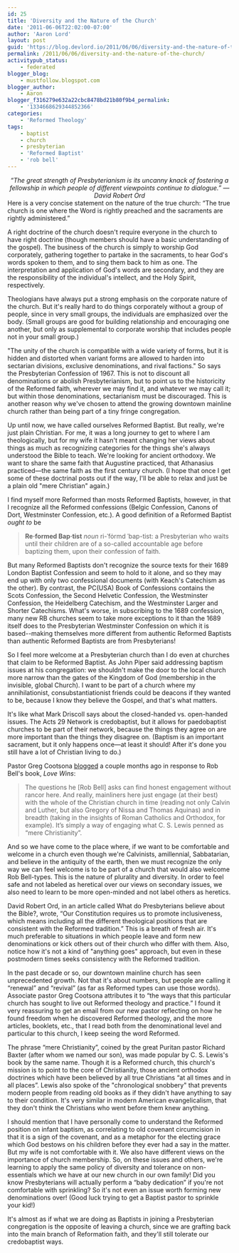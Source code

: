 ```yaml
---
id: 25
title: 'Diversity and the Nature of the Church'
date: '2011-06-06T22:02:00-07:00'
author: 'Aaron Lord'
layout: post
guid: 'https://blog.devlord.io/2011/06/06/diversity-and-the-nature-of-the-church/'
permalink: /2011/06/06/diversity-and-the-nature-of-the-church/
activitypub_status:
    - federated
blogger_blog:
    - mustfollow.blogspot.com
blogger_author:
    - Aaron
blogger_f316279e632a22cbc8478bd21b80f9b4_permalink:
    - '1334668629344852366'
categories:
    - 'Reformed Theology'
tags:
    - baptist
    - church
    - presbyterian
    - 'Reformed Baptist'
    - 'rob bell'
---
```


<div align="center"><em>“The great strength of Presbyterianism is its uncanny knack of fostering a fellowship in which people of different viewpoints continue to dialogue.”</em>
<em>—David Robert Ord</em></div>
Here is a very concise statement on the nature of the true church: “The true church is one where the Word is rightly preached and the sacraments are rightly administered.”

A right doctrine of the church doesn't require everyone in the church to have right doctrine (though members should have a basic understanding of the gospel). The business of the church is simply to worship God corporately, gathering together to partake in the sacraments, to hear God's words spoken to them, and to sing them back to him as one. The interpretation and application of God's words are secondary, and they are the responsibility of the individual's intellect, and the Holy Spirit, respectively.

Theologians have always put a strong emphasis on the corporate nature of the church. But it's really hard to do things corporately without a group of people, since in very small groups, the individuals are emphasized over the body. (Small groups are good for building relationship and encouraging one another, but only as supplemental to corporate worship that includes people not in your small group.)

"The unity of the church is compatible with a wide variety of forms, but it is hidden and distorted when variant forms are allowed to harden into sectarian divisions, exclusive denominations, and rival factions." So says the Presbyterian Confession of 1967. This is not to discount all denominations or abolish Presbyterianism, but to point us to the historicity of the Reformed faith, wherever we may find it, and whatever we may call it; but within those denominations, sectarianism must be discouraged. This is another reason why we've chosen to attend the growing downtown mainline church rather than being part of a tiny fringe congregation.

Up until now, we have called ourselves Reformed Baptist. But really, we're just plain Christian. For me, it was a long journey to get to where I am theologically, but for my wife it hasn't meant changing her views about things as much as recognizing categories for the things she's always understood the Bible to teach. We're looking for ancient orthodoxy. We want to share the same faith that Augustine practiced, that Athanasius practiced—the same faith as the first century church. (I hope that once I get some of these doctrinal posts out if the way, I'll be able to relax and just be a plain old "mere Christian" again.)

I find myself more Reformed than mosts Reformed Baptists, however, in that I recognize all the Reformed confessions (Belgic Confession, Canons of Dort, Westminster Confession, etc.). A good definition of a Reformed Baptist <em>ought to</em> be
<blockquote><strong>Re·formed Bap·tist</strong> <em>noun</em> ri-ˈfȯrmd ˈbap-tist: a Presbyterian who waits until their children are of a so-called accountable age before baptizing them, upon their confession of faith.</blockquote>
But many Reformed Baptists don't recognize the source texts for their 1689 London Baptist Confession and seem to hold to it alone, and so they may end up with only two confessional documents (with Keach's Catechism as the other). By contrast, the PC(USA) Book of Confessions contains the Scots Confession, the Second Helvetic Confession, the Westminster Confession, the Heidelberg Catechism, and the Westminster Larger and Shorter Catechisms. What's worse, in subscribing to the 1689 confession, many new RB churches seem to take more exceptions to it than the 1689 itself does to the Presbyterian Westminster Confession on which it is based--making themselves more different from authentic Reformed Baptists than authentic Reformed Baptists are from Presbyterians!

So I feel more welcome at a Presbyterian church than I do even at churches that claim to be Reformed Baptist. As John Piper said addressing baptism issues at his congregation: we shouldn't make the door to the local church more narrow than the gates of the Kingdom of God (membership in the invisible, global Church). I want to be part of a church where my annihilationist, consubstantiationist friends could be deacons if they wanted to be, because I know they believe the Gospel, and that's what matters.

It's like what Mark Driscoll says about the closed-handed vs. open-handed issues. The Acts 29 Network is credobaptist, but it allows for paedobaptist churches to be part of their network, because the things they agree on are more important than the things they disagree on. (Baptism is an important sacrament, but it only happens once—at least it should! After it's done you still have a lot of Christian living to do.)

Pastor Greg Cootsona <a href="http://cootsona.blogspot.com/2011/04/fare-well-rob-bell.html">blogged</a> a couple months ago in response to Rob Bell's book, <em>Love Wins</em>:
<blockquote>The questions he [Rob Bell] asks can find honest engagement without rancor here. And really, mainliners here just engage (at their best) with the whole of the Christian church in time (reading not only Calvin and Luther, but also Gregory of Nissa and Thomas Aquinas) and in breadth (taking in the insights of Roman Catholics and Orthodox, for example). It’s simply a way of engaging what C. S. Lewis penned as “mere Christianity”.</blockquote>
And so we have come to the place where, if we want to be comfortable and welcome in a church even though we're Calvinists, amillennial, Sabbatarian, and believe in the antiquity of the earth, then we must recognize the only way we can feel welcome is to be part of a church that would also welcome Rob Bell-types. This is the nature of plurality and diversity. In order to feel safe and not labeled as heretical over our views on secondary issues, we also need to learn to be more open-minded and not label others as heretics.

David Robert Ord, in an article called What do Presbyterians believe about the Bible?, wrote, “Our Constitution requires us to promote inclusiveness, which means including all the different theological positions that are consistent with the Reformed tradition.” This is a breath of fresh air. It's much preferable to situations in which people leave and form new denominations or kick others out of their church who differ with them. Also, notice how it's not a kind of "anything goes" approach, but even in these postmodern times seeks consistency with the Reformed tradition.

In the past decade or so, our downtown mainline church has seen unprecedented growth. Not that it's about numbers, but people are calling it “renewal” and “revival” (as far as Reformed types can use those words). Associate pastor Greg Cootsona attributes it to “the ways that this particular church has sought to live out Reformed theology and practice.” I found it very reassuring to get an email from our new pastor reflecting on how he found freedom when he discovered Reformed theology, and the more articles, booklets, etc., that I read both from the denominational level and particular to this church, I keep seeing the word Reformed.

The phrase “mere Christianity”, coined by the great Puritan pastor Richard Baxter (after whom we named our son), was made popular by C. S. Lewis's book by the same name. Though it is a Reformed church, this church's mission is to point to the core of Christianity, those ancient orthodox doctrines which have been believed by all true Christians “at all times and in all places”. Lewis also spoke of the "chronological snobbery" that prevents modern people from reading old books as if they didn't have anything to say to their condition. It's very similar in modern American evangelicalism, that they don't think the Christians who went before them knew anything.

I should mention that I have personally come to understand the Reformed position on infant baptism, as correlating to old covenant circumcision in that it is a sign of the covenant, and as a metaphor for the electing grace which God bestows on his children before they ever had a say in the matter. But my wife is not comfortable with it. We also have different views on the importance of church membership. So, on these issues and others, we're learning to apply the same policy of diversity and tolerance on non-essentials which we have at our new church in our own family! Did you know Presbyterians will actually perform a “baby dedication” if you're not comfortable with sprinkling? So it's not even an issue worth forming new denominations over! (Good luck trying to get a Baptist pastor to sprinkle your kid!)

It's almost as if what we are doing as Baptists in joining a Presbyterian congregation is the opposite of leaving a church, since we are grafting back into the main branch of Reformation faith, and they'll still tolerate our credobaptist ways.